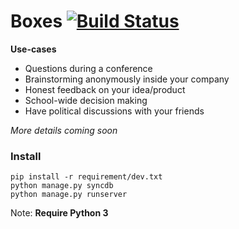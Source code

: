 Boxes [![Build Status](https://travis-ci.org/MDamien/boxes.png?branch=master)](https://travis-ci.org/MDamien/boxes)
=======

**Use-cases**

- Questions during a conference
- Brainstorming anonymously inside your company
- Honest feedback on your idea/product
- School-wide decision making
- Have political discussions with your friends

*More details coming soon*

### Install

    pip install -r requirement/dev.txt
    python manage.py syncdb
    python manage.py runserver

Note: **Require Python 3**
